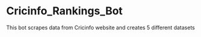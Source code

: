 # Cricinfo_Rankings_Bot
This bot scrapes data from Cricinfo website and creates 5 different datasets
